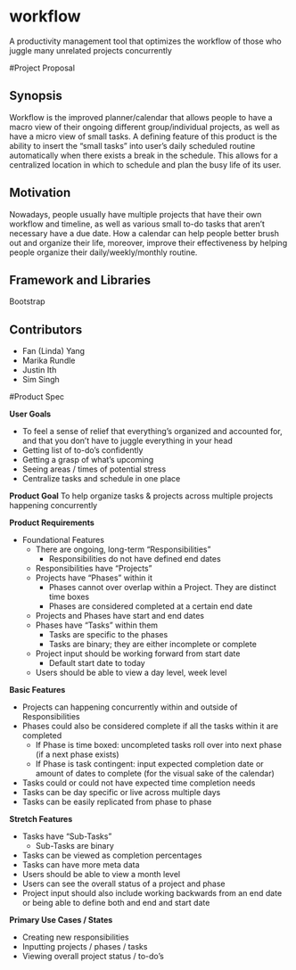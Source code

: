 # workflow
A productivity management tool that optimizes the workflow of those who juggle many unrelated projects concurrently

#Project Proposal

## Synopsis

Workflow is the improved planner/calendar that allows people to have a macro view of their ongoing different group/individual projects, as well as have a micro view of small tasks.  A defining feature of this product is the ability to insert the “small tasks” into user’s daily scheduled routine automatically when there exists a break in the schedule.  This allows for a centralized location in which to schedule and plan the busy life of its user.

## Motivation

Nowadays, people usually have multiple projects that have their own workflow and timeline, as well as various small to-do tasks that aren’t necessary have a due date. How a calendar can help people better brush out and organize their life, moreover, improve their effectiveness by helping people organize their daily/weekly/monthly routine. 

## Framework and Libraries

Bootstrap

## Contributors

* Fan (Linda) Yang
* Marika Rundle
* Justin Ith
* Sim Singh

#Product Spec

**User Goals**
  * To feel a sense of relief that everything’s organized and accounted for, and that you don’t have to juggle everything in your head
  * Getting list of to-do’s confidently
  * Getting a grasp of what’s upcoming
  * Seeing areas / times of potential stress
  * Centralize tasks and schedule in one place


**Product Goal**
  To help organize tasks & projects across multiple projects happening concurrently


**Product Requirements**
  * Foundational Features
    * There are ongoing, long-term “Responsibilities”
      * Responsibilities do not have defined end dates
    * Responsibilities have “Projects”
    * Projects have “Phases” within it
      * Phases cannot over overlap within a Project. They are distinct time boxes
      * Phases are considered completed at a certain end date
    * Projects and Phases have start and end dates
    * Phases have “Tasks” within them
      * Tasks are specific to the phases
      * Tasks are binary; they are either incomplete or complete
    * Project input should be working forward from start date
      * Default start date to today
    * Users should be able to view a day level, week level


**Basic Features**
  * Projects can happening concurrently within and outside of Responsibilities
  * Phases could also be considered complete if all the tasks within it are completed
    * If Phase is time boxed: uncompleted tasks roll over into next phase (if a next phase exists)
    * If Phase is task contingent: input expected completion date or amount of dates to complete (for the visual sake of the calendar)
  * Tasks could or could not have expected time completion needs
  * Tasks can be day specific or live across multiple days
  * Tasks can be easily replicated from phase to phase


**Stretch Features**
  * Tasks have “Sub-Tasks”
    * Sub-Tasks are binary
  * Tasks can be viewed as completion percentages
  * Tasks can have more meta data
  * Users should be able to view a month level
  * Users can see the overall status of a project and phase
  * Project input should also include working backwards from an end date or being able to define both and end and start date


**Primary Use Cases / States**
  * Creating new responsibilities
  * Inputting projects / phases / tasks
  * Viewing overall project status / to-do’s
